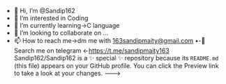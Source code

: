 - 👋 Hi, I’m @Sandip162
- 👀 I’m interested in Coding 
- 🌱 I’m currently learning->C language 
- 💞️ I’m looking to collaborate on ...
- 📫 How to reach me->dm me with 163sandipmaity@gmail.com
•-📠Search me on telegram <-https://t.me/sandipmaity163
Sandip162/Sandip162 is a ✨ special ✨ repository because its `README.md` (this file) appears on your GitHub profile.
You can click the Preview link to take a look at your changes.
--->

